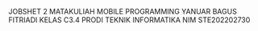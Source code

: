 JOBSHET 2 MATAKULIAH MOBILE PROGRAMMING
YANUAR BAGUS FITRIADI 
KELAS C3.4 
PRODI TEKNIK INFORMATIKA 
NIM STE202202730 
